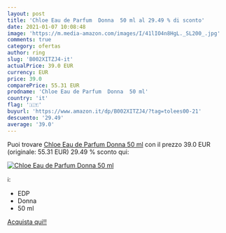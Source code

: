 ```yaml
---
layout: post
title: 'Chloe Eau de Parfum  Donna  50 ml al 29.49 % di sconto'
date: 2021-01-07 10:08:48
image: 'https://m.media-amazon.com/images/I/41lIO4n8HgL._SL200_.jpg'
comments: true
category: ofertas
author: ring
slug: 'B002XITZJ4-it'
actualPrice: 39.0 EUR
currency: EUR
price: 39.0
comparePrice: 55.31 EUR
prodname: 'Chloe Eau de Parfum  Donna  50 ml'
country: 'it'
flag: '🇮🇹'
buyurl: 'https://www.amazon.it/dp/B002XITZJ4/?tag=tolees00-21'
descuento: '29.49'
average: '39.0'
---
```


Puoi trovare [Chloe Eau de Parfum  Donna  50 ml](https://www.amazon.it/dp/B002XITZJ4/?tag=tolees00-21) con il prezzo 39.0 EUR (originale: 55.31 EUR) 29.49 % sconto qui:

[![Chloe Eau de Parfum  Donna  50 ml](https://m.media-amazon.com/images/I/41lIO4n8HgL._SL200_.jpg)](https://www.amazon.it/dp/B002XITZJ4/?tag=tolees00-21)

ℹ️:

- EDP
- Donna
- 50 ml

[Acquista qui!!](https://www.amazon.it/dp/B002XITZJ4/?tag=tolees00-21)
